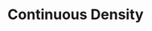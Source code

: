 ---
word: "true"

types: "word"

title: "Continuous Density"

categories: ['']

tags: ['Continuous', 'Density']

arabic: 'كثافة متصلة'

arexps: []

enwords: ['Continuous Density']

enexps: []

arlexicons: 'ك'

enlexicons: 'C'

authors: ['Ruqayya Roshdy']

translators: ['X']

citations: 'تطبيقات أساسية في المعالجة الآلية للغة العربية'

sources: 'مركز الملك عبدالله بن عبدالعزيز الدولي لخدمة اللغة العربية'

slug: ""
---